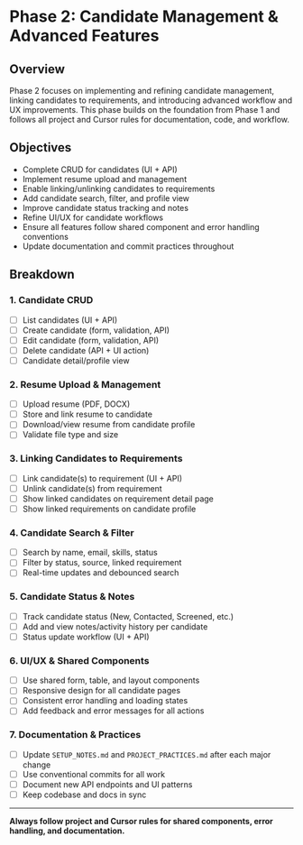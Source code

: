 # Phase 2: Candidate Management & Advanced Features

## Overview

Phase 2 focuses on implementing and refining candidate management, linking candidates to requirements, and introducing advanced workflow and UX improvements. This phase builds on the foundation from Phase 1 and follows all project and Cursor rules for documentation, code, and workflow.

## Objectives

- Complete CRUD for candidates (UI + API)
- Implement resume upload and management
- Enable linking/unlinking candidates to requirements
- Add candidate search, filter, and profile view
- Improve candidate status tracking and notes
- Refine UI/UX for candidate workflows
- Ensure all features follow shared component and error handling conventions
- Update documentation and commit practices throughout

## Breakdown

### 1. Candidate CRUD

- [ ] List candidates (UI + API)
- [ ] Create candidate (form, validation, API)
- [ ] Edit candidate (form, validation, API)
- [ ] Delete candidate (API + UI action)
- [ ] Candidate detail/profile view

### 2. Resume Upload & Management

- [ ] Upload resume (PDF, DOCX)
- [ ] Store and link resume to candidate
- [ ] Download/view resume from candidate profile
- [ ] Validate file type and size

### 3. Linking Candidates to Requirements

- [ ] Link candidate(s) to requirement (UI + API)
- [ ] Unlink candidate(s) from requirement
- [ ] Show linked candidates on requirement detail page
- [ ] Show linked requirements on candidate profile

### 4. Candidate Search & Filter

- [ ] Search by name, email, skills, status
- [ ] Filter by status, source, linked requirement
- [ ] Real-time updates and debounced search

### 5. Candidate Status & Notes

- [ ] Track candidate status (New, Contacted, Screened, etc.)
- [ ] Add and view notes/activity history per candidate
- [ ] Status update workflow (UI + API)

### 6. UI/UX & Shared Components

- [ ] Use shared form, table, and layout components
- [ ] Responsive design for all candidate pages
- [ ] Consistent error handling and loading states
- [ ] Add feedback and error messages for all actions

### 7. Documentation & Practices

- [ ] Update `SETUP_NOTES.md` and `PROJECT_PRACTICES.md` after each major change
- [ ] Use conventional commits for all work
- [ ] Document new API endpoints and UI patterns
- [ ] Keep codebase and docs in sync

---

**Always follow project and Cursor rules for shared components, error handling, and documentation.**
